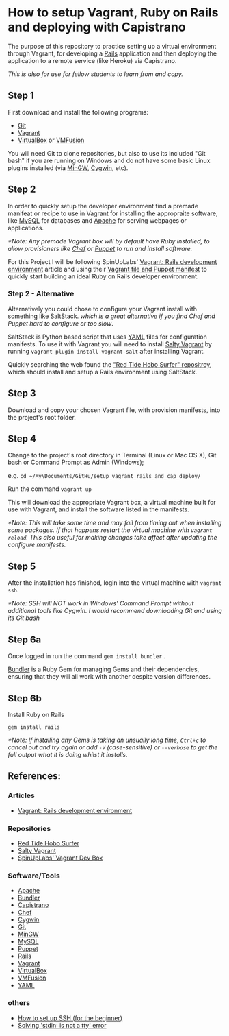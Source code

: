 How to setup Vagrant, Ruby on Rails and deploying with Capistrano
=======================================================================

The purpose of this repository to practice setting up a virtual 
environment through Vagrant, for developing a [Rails][] application 
and then deploying the application to a remote service (like Heroku) via 
Capistrano.

_This is also for use for fellow students to learn from and copy._


Step 1
---------------------------------------------------------------------
First download and install the following programs:
- [Git][]
- [Vagrant][]
- [VirtualBox][] or [VMFusion][]

You will need Git to clone repositories, but also to use its included 
"Git bash" if you are running on Windows and do not have some basic 
Linux plugins installed (via [MinGW][], [Cygwin][], etc).


Step 2
---------------------------------------------------------------------
In order to quickly setup the developer environment find a premade 
manifeat or recipe to use in Vagrant for installing the appropraite 
software, like [MySQL][] for databases and [Apache][] for serving 
webpages or applications.

_*Note: Any premade Vagrant box will by default have Ruby installed, to 
allow provisioners like [Chef][] or [Puppet][] to run and install 
software._

For this Project I will be following SpinUpLabs' 
[Vagrant: Rails development environment][] article and using their 
[Vagrant file and Puppet manifest][SpinUpLabs' Vagrant Dev Box] to 
quickly start building an ideal Ruby on Rails developer environment.


### Step 2 - Alternative
Alternatively you could chose to configure your Vagrant install with 
something like SaltStack. _which is a great alternative if you find Chef 
and Puppet hard to configure or too slow_. 

SaltStack is Python based script that uses [YAML][] files for 
configuration manifests. To use it with Vagrant you will need to install 
[Salty Vagrant][] by running ```vagrant plugin install vagrant-salt``` 
after installing Vagrant.

Quickly searching the web found the 
["Red Tide Hobo Surfer" repositroy][Red Tide Hobo Surfer], which should 
install and setup a Rails environment using SaltStack.


Step 3
---------------------------------------------------------------------
Download and copy your chosen Vagrant file, with provision manifests, 
into the project's root folder.


Step 4
---------------------------------------------------------------------
Change to the project's root directory in Terminal (Linux or Mac OS X), 
Git bash or Command Prompt as Admin (Windows); 

e.g. ```cd ~/My\Documents/GitHu/setup_vagrant_rails_and_cap_deploy/```

Run the command ```vagrant up```

This will download the appropriate Vagrant box, a virtual machine built 
for use with Vagrant, and install the software listed in the manifests. 

_*Note: This will take some time and may fail from timing out when 
installing some packages. If that happens restart the virtual machine 
with ```vagrant reload```. This also useful for making changes take 
affect after updating the configure manifests._


Step 5
---------------------------------------------------------------------
After the installation has finished, login into the virtual machine with
```vagrant ssh```.

_*Note: SSH will NOT work in Windows' Command Prompt without additional 
tools like Cygwin. I would recommend downloading Git and using its Git 
bash_


Step 6a
---------------------------------------------------------------------
Once logged in run the command ```gem install bundler``` . 

[Bundler][] is a Ruby Gem for managing Gems and their dependencies, 
ensuring that they will all work with another despite version differences.


Step 6b
---------------------------------------------------------------------
Install Ruby on Rails

```gem install rails```

_*Note: If installing any Gems is taking an unsually long time, 
```Ctrl+c``` to cancel out and try again or add ```-V``` (case-sensitive) 
or ```--verbose``` to get the full output what it is doing whilst it 
installs._


References:
---------------------------------------------------------------------
### Articles
- [Vagrant: Rails development environment][]

### Repositories
- [Red Tide Hobo Surfer][]
- [Salty Vagrant][]
- [SpinUpLabs' Vagrant Dev Box][]

### Software/Tools
- [Apache][]
- [Bundler][]
- [Capistrano][]
- [Chef][]
- [Cygwin][]
- [Git][]
- [MinGW][]
- [MySQL][]
- [Puppet][]
- [Rails][]
- [Vagrant][]
- [VirtualBox][]
- [VMFusion][]
- [YAML][]

### others
- [How to set up SSH (for the beginner)](http://inside.mines.edu/~gmurray/HowTo/sshNotes.html)
- [Solving 'stdin: is not a tty' error](http://tech.karbassi.com/2011/11/09/stdin-is-not-a-tty/)


[Vagrant: Rails development environment]: http://www.spinuplabs.com/posts/vagrant-rails-development-environment

[Red Tide Hobo Surfer]: https://github.com/geopet/red-tide-hobo-surfer
[Salty Vagrant]: https://github.com/saltstack/salty-vagrant
[SpinUpLabs' Vagrant Dev Box]: https://github.com/redsparklabs/spinuplabs-vagrant-dev-box

[Apache]:     http://www.apache.org/                 "Apache"
[Bundler]:    http://bundler.io/                     "Bundler"
[Capistrano]: http://www.capistranorb.com/           "Capistrano"
[Chef]:       http://www.opscode.com/chef/           "Chef"
[Cygwin]:     http://www.cygwin.com/                 "Cygwin"
[Git]:        http://git-scm.com/                    "Git"
[MinGW]:      http://www.mingw.org/                  "MinGW32"
[MySQL]:      http://www.mysql.com/                  "MySQL"
[Puppet]:     http://puppetlabs.com/                 "Puppet"
[Rails]:      http://rubyonrails.org/                "Ruby on Rails"
[Vagrant]:    http://www.vagrantup.com/              "Vagrant"
[VirtualBox]: https://www.virtualbox.org/            "VirtualBox"
[VMFusion]:   http://www.vmware.com/products/fusion/ "VMFusion"
[YAML]:       http://yaml.org/                       "YAML"
